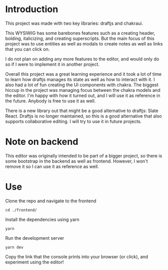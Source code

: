 # Introduction

This project was made with two key libraries: draftjs and chakraui.

This WYSIWIG has some barebones features such as a creating header, bolding, italicizing, and creating superscripts.
But the main focus of this project was to use entities as well as modals to create notes as well as links that
you can click on.

I do not plan on adding any more features to the editor, and would only do so if I were to implement it in another project.

Overall this project was a great learning experience and it took a lot of time to learn how draftjs manages its state as
well as how to interact with it. I also had a lot of fun creating the UI components with chakra.
The biggest hiccup in the project was managing focus between the chakra models and the editor.
I'm happy with how it turned out, and I will use it as reference in the future. Anybody is free to use it as well.

There is a new library out that might be a good alternative to draftjs: Slate React. Draftjs is no longer maintained, so this
is a good alternative that also supports collaborative editing. I will try to use it in future projects.

# Note on backend

This editor was originally intended to be part of a bigger project, so there is some bootstrap in the backend as well as frontend. However, I won't remove it so I can use it as reference as well.

# Use

Clone the repo and navigate to the frontend

`cd ./frontend/`

Install the dependencies using yarn

`yarn`

Run the development server

`yarn dev`

Copy the link that the console prints into your browser (or click), and experiment using the editor!
